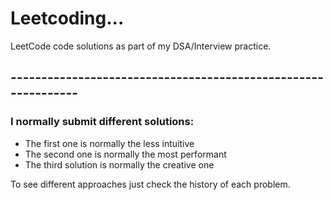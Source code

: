 # Leetcoding... 
LeetCode code solutions as part of my DSA/Interview practice.
## -------------------------------------------------------------- ##

### I normally submit different solutions:
- The first one is normally the less intuitive
- The second one is normally the most performant
- The third solution is normally the creative one

To see different approaches just check the history of each problem.
